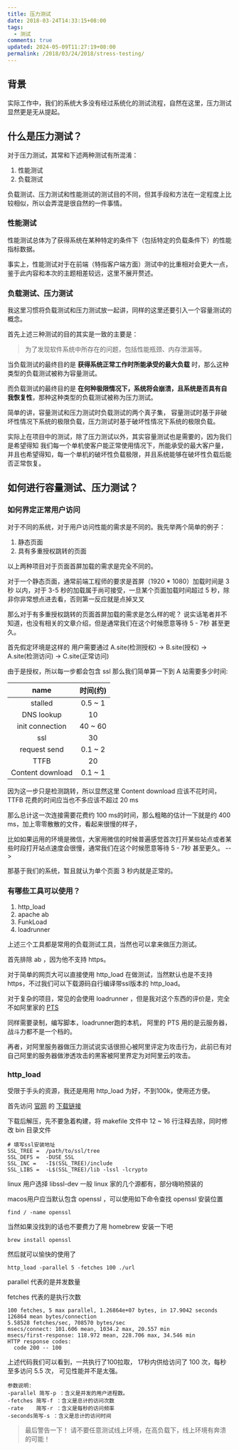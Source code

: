 ```yaml
---
title: 压力测试
date: 2018-03-24T14:33:15+08:00
tags:
  - 测试
comments: true
updated: 2024-05-09T11:27:19+08:00
permalink: /2018/03/24/2018/stress-testing/
---
```



## 背景

实际工作中，我们的系统大多没有经过系统化的测试流程，自然在这里，压力测试显然更是无从提起。

## 什么是压力测试？

对于压力测试，其常和下述两种测试有所混淆：

1. 性能测试
2. 负载测试

负载测试、压力测试和性能测试的测试目的不同，但其手段和方法在一定程度上比较相似，所以会弄混是很自然的一件事情。

### 性能测试

性能测试总体为了获得系统在某种特定的条件下（包括特定的负载条件下）的性能指标数据。

事实上，性能测试对于在前端（特指客户端方面）测试中的比重相对会更大一点，鉴于此内容和本次的主题相差较远，这里不展开赘述。

<!-- more -->

### 负载测试、压力测试

我这里习惯将负载测试和压力测试放一起讲，同样的这里还要引入一个容量测试的概念。

首先上述三种测试的目的其实是一致的主要是：

> 为了发现软件系统中所存在的问题，包括性能瓶颈、内存泄漏等。

当负载测试的最终目的是 **获得系统正常工作时所能承受的最大负载** 时，那么这种类型的负载测试被称为容量测试。

而负载测试的最终目的是 **在何种极限情况下，系统将会崩溃，且系统是否具有自我恢复性**，那种这种类型的负载测试被称为压力测试。

简单的讲，容量测试和压力测试时负载测试的两个真子集， 容量测试时基于非破坏性情况下系统的极限负载，压力测试时基于破坏性情况下系统的极限负载。

实际上在项目中的测试，除了压力测试以外，其实容量测试也是需要的，因为我们是希望得知 我们每一个单机使客户能正常使用情况下，所能承受的最大客户量，并且也希望得知，每一个单机的破坏性负载极限，并且系统能够在破坏性负载后能否正常恢复。

## 如何进行容量测试、压力测试？

### 如何界定正常用户访问

对于不同的系统，对于用户访问性能的需求是不同的。我先举两个简单的例子：

1. 静态页面
2. 具有多重授权跳转的页面

以上两种项目对于页面首屏加载的需求是完全不同的。

对于一个静态页面，通常前端工程师的要求是首屏（1920 * 1080）加载时间是 3 秒 以内，对于 3-5 秒的加载属于尚可接受，一旦某个页面加载时间超过 5 秒，除非你非常想点进去看，否则第一反应就是点掉叉叉

那么对于有多重授权跳转的页面首屏加载的需求是怎么样的呢？ 说实话笔者并不知道，也没有相关的文章介绍，但是通常我们在这个时候愿意等待 5 - 7秒 甚至更久。

首先假定环境是这样的 用户需要通过 A.site(检测授权) -> B.site(授权) -> A.site(检测访问) -> C.site(正常访问)

由于是授权，所以每一步都会包含 ssl 那么我们简单算一下到 A 站需要多少时间:

| name | 时间(约<ms>) |
|:--:|:--:|
| stalled | 0.5 ~ 1|
| DNS lookup | 10|
| init connection | 40 ~ 60 |
| ssl | 30 |
| request send | 0.1 ~ 2 |
| TTFB | 20 <depend on server> |
| Content download | 0.1 ~ 1 |

因为这一步只是检测跳转，所以显然这里 Content download 应该不花时间， TTFB 花费的时间应当也不多应该不超过 20 ms

那么总计这一次连接需要花费约 100 ms的时间，那么粗略的估计一下就是约 400 ms，加上零零散散的文件，看起来很慢的样子，

比如如果运用的环境是微信，大家用微信的时候普遍感觉首次打开某些站点或者某些时段打开站点速度会很慢，通常我们在这个时候愿意等待 5 - 7秒 甚至更久。 -->

那基于我们的系统，暂且就认为单个页面 3 秒内就是正常的。


### 有哪些工具可以使用？

1. http_load
2. apache ab
3. FunkLoad 
4. loadrunner

上述三个工具都是常用的负载测试工具，当然也可以拿来做压力测试。

首先排除 ab ，因为他不支持 https。

对于简单的网页大可以直接使用 http_load 在做测试，当然默认也是不支持https，不过我们可以下载源码自行编译带ssl版本的 http_load。

对于复杂的项目，常见的会使用 loadrunner ，但是我对这个东西的评价是，完全不如阿里家的 [PTS](https://www.aliyun.com/product/pts)

同样需要录制，编写脚本，loadrunner跑的本机， 阿里的 PTS 用的是云服务器，战斗力都不是一个档的。

再者，对阿里服务器做压力测试说实话很担心被阿里评定为攻击行为，此前已有对自己阿里的服务器做渗透攻击的黑客被阿里界定为对阿里云的攻击。

### http_load

受限于手头的资源，我还是用用 http_load 为好，不到100k，使用还方便。

首先访问 [官网](http://www.acme.com/software/http_load/) 的 [下载链接](http://www.acme.com/software/http_load/http_load-09Mar2016.tar.gz)

下载后解压，先不要急着构建，将 makefile 文件中 12 ~ 16 行注释去除，同时修改 bin 目录文件

```
# 填写ssl安装地址
SSL_TREE =	/path/to/ssl/tree
SSL_DEFS =	-DUSE_SSL
SSL_INC =	-I$(SSL_TREE)/include
SSL_LIBS =	-L$(SSL_TREE)/lib -lssl -lcrypto
```

linux 用户选择 libssl-dev 一般 linux 家的几个源都有，部分嗨哟预装的

macos用户应当默认包含 openssl ，可以使用如下命令查找 openssl 安装位置

```
find / -name openssl
```

当然如果没找到的话也不要费力了用 homebrew 安装一下吧

```
brew install openssl
```

然后就可以愉快的使用了

```
http_load -parallel 5 -fetches 100 ./url
```

parallel 代表的是并发数量

fetches 代表的是执行次数

```
100 fetches, 5 max parallel, 1.26864e+07 bytes, in 17.9042 seconds
126864 mean bytes/connection
5.58528 fetches/sec, 708570 bytes/sec
msecs/connect: 101.606 mean, 1034.2 max, 20.557 min
msecs/first-response: 118.972 mean, 228.706 max, 34.546 min
HTTP response codes:
  code 200 -- 100
```

上述代码我们可以看到，一共执行了100拉取， 17秒内供给访问了 100 次，每秒至多访问 5.5 次， 可见性能并不是太强。

```
参数说明: 
-parallel 简写-p ：含义是并发的用户进程数。 
-fetches 简写-f ：含义是总计的访问次数 
-rate    简写-r ：含义是每秒的访问频率 
-seconds简写-s ：含义是总计的访问时间
```

> 最后警告一下！ 请不要任意测试线上环境，在高负载下，线上环境有奔溃的可能！